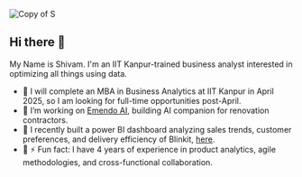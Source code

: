 ![Copy of S](https://github.com/user-attachments/assets/e209191e-ecfe-4c11-a964-b150c8a1a6d1)
## Hi there 👋
My Name is Shivam. I'm an IIT Kanpur-trained business analyst interested in optimizing all things using data.

- 🔭 I will complete an MBA in Business Analytics at IIT Kanpur in April 2025, so I am looking for full-time opportunities post-April.
- 🌱 I’m working on [Emendo AI](https://emendo.ai/), building AI companion for renovation contractors.
- 👯 I recently built a power BI dashboard analyzing sales trends, customer preferences, and delivery efficiency of Blinkit, [here](https://github.com/mshivam980/Blinkit-Data-Analysis-with-Power-BI).
- 🤔 ⚡ Fun fact: I have 4 years of experience in product analytics, agile methodologies, and cross-functional collaboration.
<!--
**mshivam980/mshivam980** is a ✨ _special_ ✨ repository because its `README.md` (this file) appears on your GitHub profile.

Here are some ideas to get you started:

- 🔭 I’m currently working on ...
- 🌱 I’m currently learning ...
- 👯 I’m looking to collaborate on ...
- 🤔 I’m looking for help with ...
- 💬 Ask me about ...
- 📫 How to reach me: ...
- 😄 Pronouns: ...
- ⚡ Fun fact: ...
-->
